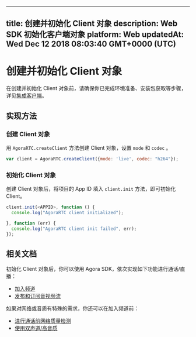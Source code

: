 
---
title: 创建并初始化 Client 对象
description: Web SDK 初始化客户端对象
platform: Web
updatedAt: Wed Dec 12 2018 08:03:40 GMT+0000 (UTC)
---
# 创建并初始化 Client 对象
在创建并初始化 Client 对象前，请确保你已完成环境准备、安装包获取等步骤，详见[集成客户端](../../cn/Video/web_prepare.md)。

## 实现方法
### 创建 Client 对象
用 `AgoraRTC.createClient` 方法创建 Client 对象，设置 `mode` 和 `codec` 。

```javascript
var client = AgoraRTC.createClient({mode: 'live', codec: "h264"});
```

### 初始化 Client 对象
创建 Client 对象后，将项目的 App ID 填入 `client.init` 方法，即可初始化 Client。

```javascript
client.init(<APPID>, function () {
  console.log("AgoraRTC client initialized");

}, function (err) {
  console.log("AgoraRTC client init failed", err);
});
```

## 相关文档
初始化 Client 对象后，你可以使用 Agora SDK，依次实现如下功能进行通话/直播：
- [加入频道](../../cn/Video/join_video_web.md)
- [发布和订阅音视频流](../../cn/Video/publish_web.md)

如果对网络或音质有特殊的需求，你还可以在加入频道前：
- [进行通话前网络质量检测](../../cn/Video/lastmile_web.md)
- [使用双声道/高音质](../../cn/Video/audio_profile_web.md)

